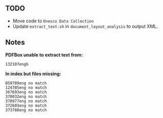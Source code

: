 ## TODO
- Move code to `Unesco Data Collection`
- Update `extract_text.sh` in `document_layout_analysis` to output XML.

## Notes
**PDFBox unable to extract text from:**

    132107engb

**In index but files missing:**

    059709eng no match
    124785eng no match
    367693eng no match
    370032eng no match
    370977eng no match
    372603eng no match
    373788eng no match
